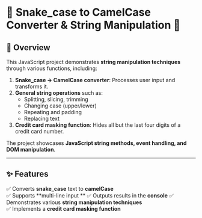 # 🐍 Snake_case to CamelCase Converter & String Manipulation 🚀

## 📌 Overview

This JavaScript project demonstrates **string manipulation techniques** through various functions, including:

1. **Snake_case → CamelCase converter**: Processes user input and transforms it.
2. **General string operations** such as:
   - Splitting, slicing, trimming
   - Changing case (upper/lower)
   - Repeating and padding
   - Replacing text
3. **Credit card masking function**: Hides all but the last four digits of a credit card number.

The project showcases **JavaScript string methods, event handling, and DOM manipulation**.

---

## **✨ Features**

✅ Converts **snake_case** text to **camelCase**  
✅ Supports **multi-line input **
✅ Outputs results in the **console**
✅ Demonstrates various **string manipulation techniques**  
✅ Implements a **credit card masking function**
